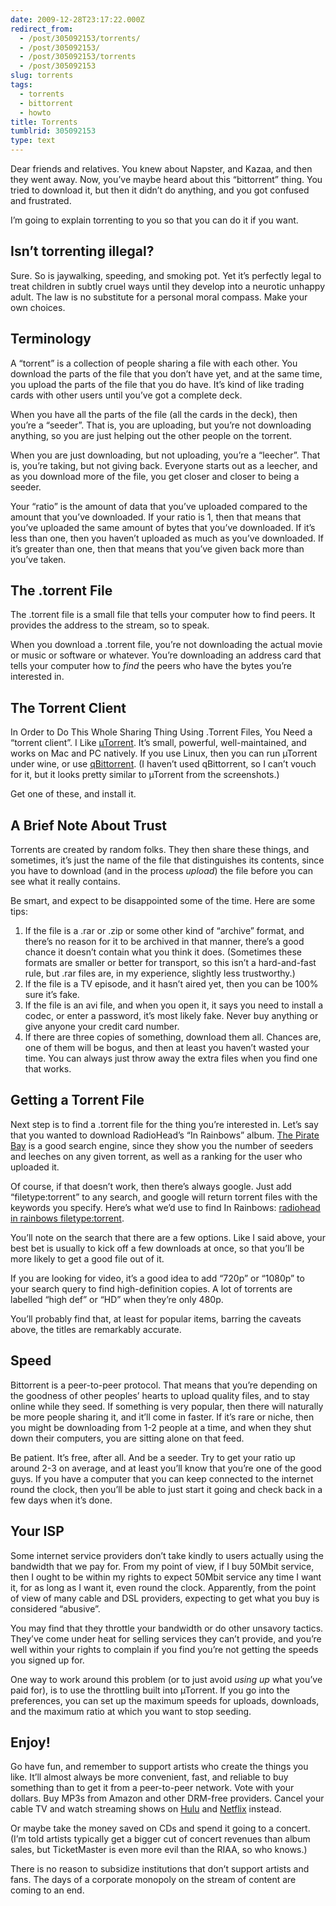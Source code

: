 ```yaml
---
date: 2009-12-28T23:17:22.000Z
redirect_from:
  - /post/305092153/torrents/
  - /post/305092153/
  - /post/305092153/torrents
  - /post/305092153
slug: torrents
tags:
  - torrents
  - bittorrent
  - howto
title: Torrents
tumblrid: 305092153
type: text
---
```

<p>Dear friends and relatives.  You knew about Napster, and Kazaa, and then they went away.  Now, you&rsquo;ve maybe heard about this &ldquo;bittorrent&rdquo; thing.  You tried to download it, but then it didn&rsquo;t do anything, and you got confused and frustrated.</p>

<p>I&rsquo;m going to explain torrenting to you so that you can do it if you want.</p>

<h2>Isn&rsquo;t torrenting illegal?</h2>

<p>Sure.  So is jaywalking, speeding, and smoking pot.  Yet it&rsquo;s perfectly legal to treat children in subtly cruel ways until they develop into a neurotic unhappy adult.  The law is no substitute for a personal moral compass.  Make your own choices.</p>

<h2>Terminology</h2>

<p>A &ldquo;torrent&rdquo; is a collection of people sharing a file with each other.  You download the parts of the file that you don&rsquo;t have yet, and at the same time, you upload the parts of the file that you do have.  It&rsquo;s kind of like trading cards with other users until you&rsquo;ve got a complete deck.</p>

<p>When you have all the parts of the file (all the cards in the deck), then you&rsquo;re a &ldquo;seeder&rdquo;.  That is, you are uploading, but you&rsquo;re not downloading anything, so you are just helping out the other people on the torrent.</p>

<p>When you are just downloading, but not uploading, you&rsquo;re a &ldquo;leecher&rdquo;.  That is, you&rsquo;re taking, but not giving back.  Everyone starts out as a leecher, and as you download more of the file, you get closer and closer to being a seeder.</p>

<p>Your &ldquo;ratio&rdquo; is the amount of data that you&rsquo;ve uploaded compared to the amount that you&rsquo;ve downloaded.  If your ratio is 1, then that means that you&rsquo;ve uploaded the same amount of bytes that you&rsquo;ve downloaded.  If it&rsquo;s less than one, then you haven&rsquo;t uploaded as much as you&rsquo;ve downloaded.  If it&rsquo;s greater than one, then that means that you&rsquo;ve given back more than you&rsquo;ve taken.</p>

<h2>The .torrent File</h2>

<p>The .torrent file is a small file that tells your computer how to find peers.  It provides the address to the stream, so to speak.</p>

<p>When you download a .torrent file, you&rsquo;re not downloading the actual movie or music or software or whatever.  You&rsquo;re downloading an address card that tells your computer how to <em>find</em> the peers who have the bytes you&rsquo;re interested in.</p>

<h2>The Torrent Client</h2>

<p>In Order to Do This Whole Sharing Thing Using .Torrent Files, You Need a &ldquo;torrent client&rdquo;.  I Like <a href="http://www.utorrent.com/">µTorrent</a>.  It&rsquo;s small, powerful, well-maintained, and works on Mac and PC natively.  If you use Linux, then you can run µTorrent under wine, or use <a href="http://qbittorrent.sourceforge.net/">qBittorrent</a>.  (I haven&rsquo;t used qBittorrent, so I can&rsquo;t vouch for it, but it looks pretty similar to µTorrent from the screenshots.)</p>

<p>Get one of these, and install it.</p>

<h2>A Brief Note About Trust</h2>

<p>Torrents are created by random folks.  They then share these things, and sometimes, it&rsquo;s just the name of the file that distinguishes its contents, since you have to download (and in the process <em>upload</em>) the file before you can see what it really contains.</p>

<p>Be smart, and expect to be disappointed some of the time.  Here are some tips:</p>

<ol><li>If the file is a .rar or .zip or some other kind of &ldquo;archive&rdquo; format, and there&rsquo;s no reason
for it to be archived in that manner, there&rsquo;s a good chance it doesn&rsquo;t
contain what you think it does.  (Sometimes these formats are smaller or better for transport,
so this isn&rsquo;t a hard-and-fast rule, but .rar files are, in my experience, slightly less
trustworthy.)</li>
<li>If the file is a TV episode, and it hasn&rsquo;t aired yet, then you can be 100% sure it&rsquo;s fake.</li>
<li>If the file is an avi file, and when you open it, it says you need to install a codec, or enter
a password, it&rsquo;s most likely fake.  Never buy anything or give anyone your credit card number.</li>
<li>If there are three copies of something, download them all.  Chances are, one of them will be bogus,
and then at least you haven&rsquo;t wasted your time.  You can always just throw away the extra files
when you find one that works.</li>
</ol><h2>Getting a Torrent File</h2>

<p>Next step is to find a .torrent file for the thing you&rsquo;re interested in.  Let&rsquo;s say that you wanted to download RadioHead&rsquo;s &ldquo;In Rainbows&rdquo; album.  <a href="http://thepiratebay.org">The Pirate Bay</a> is a good search engine, since they show you the number of seeders and leeches on any given torrent, as well as a ranking for the user who uploaded it.</p>

<p>Of course, if that doesn&rsquo;t work, then there&rsquo;s always google.  Just add &ldquo;filetype:torrent&rdquo; to any search, and google will return torrent files with the keywords you specify.  Here&rsquo;s what we&rsquo;d use to find In Rainbows: <a href="http://www.google.com/search?q=radiohead%20in%20rainbows%20filetype%3Atorrent">radiohead in rainbows filetype:torrent</a>.</p>

<p>You&rsquo;ll note on the search that there are a few options.  Like I said above, your best bet is usually to kick off a few downloads at once, so that you&rsquo;ll be more likely to get a good file out of it.</p>

<p>If you are looking for video, it&rsquo;s a good idea to add &ldquo;720p&rdquo; or &ldquo;1080p&rdquo; to your search query to find high-definition copies.  A lot of torrents are labelled &ldquo;high def&rdquo; or &ldquo;HD&rdquo; when they&rsquo;re only 480p.</p>

<p>You&rsquo;ll probably find that, at least for popular items, barring the caveats above, the titles are remarkably accurate.</p>

<h2>Speed</h2>

<p>Bittorrent is a peer-to-peer protocol.  That means that you&rsquo;re depending on the goodness of other peoples&rsquo; hearts to upload quality files, and to stay online while they seed.  If something is very popular, then there will naturally be more people sharing it, and it&rsquo;ll come in faster.  If it&rsquo;s rare or niche, then you might be downloading from 1-2 people at a time, and when they shut down their computers, you are sitting alone on that feed.</p>

<p>Be patient.  It&rsquo;s free, after all.  And be a seeder.  Try to get your ratio up around 2-3 on average, and at least you&rsquo;ll know that you&rsquo;re one of the good guys.  If you have a computer that you can keep connected to the internet round the clock, then you&rsquo;ll be able to just start it going and check back in a few days when it&rsquo;s done.</p>

<h2>Your ISP</h2>

<p>Some internet service providers don&rsquo;t take kindly to users actually using the bandwidth that we pay for.  From my point of view, if I buy 50Mbit service, then I ought to be within my rights to expect 50Mbit service any time I want it, for as long as I want it, even round the clock.  Apparently, from the point of view of many cable and DSL providers, expecting to get what you buy is considered &ldquo;abusive&rdquo;.</p>

<p>You may find that they throttle your bandwidth or do other unsavory tactics.  They&rsquo;ve come under heat for selling services they can&rsquo;t provide, and you&rsquo;re well within your rights to complain if you find you&rsquo;re not getting the speeds you signed up for.</p>

<p>One way to work around this problem (or to just avoid <em>using up</em> what you&rsquo;ve paid for), is to use the throttling built into µTorrent.  If you go into the preferences, you can set up the maximum speeds for uploads, downloads, and the maximum ratio at which you want to stop seeding.</p>

<h2>Enjoy!</h2>

<p>Go have fun, and remember to support artists who create the things you like.  It&rsquo;ll almost always be more convenient, fast, and reliable to buy something than to get it from a peer-to-peer network.  Vote with your dollars.  Buy MP3s from Amazon and other DRM-free providers.  Cancel your cable TV and watch streaming shows on <a href="http://hulu.com/">Hulu</a> and <a href="http://netflix.com">Netflix</a> instead.</p>

<p>Or maybe take the money saved on CDs and spend it going to a concert.  (I&rsquo;m told artists typically get a bigger cut of concert revenues than album sales, but TicketMaster is even more evil than the RIAA, so who knows.)</p>

<p>There is no reason to subsidize institutions that don&rsquo;t support artists and fans.  The days of a corporate monopoly on the stream of content are coming to an end.</p>
